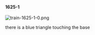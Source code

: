 #### 1625-1
![train-1625-1-0.png](https://github.com/lil-lab/nlvr/raw/master/nlvr/train/images/69/train-1625-1-0.png "train-1625-1-0.png")

there is a blue triangle touching the base